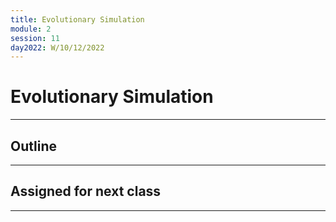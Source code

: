 ```yaml
---
title: Evolutionary Simulation
module: 2
session: 11
day2022: W/10/12/2022
---
```


# Evolutionary Simulation

----

## Outline


---- 

## Assigned for next class

----

